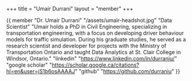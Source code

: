 +++
title = "Umair Durrani"
layout = "member"
+++

{{ member
"Dr. Umair Durrani"
"/assets/umair-headshot.jpg"
"Data Scientist"
"Umair holds a PhD in Civil Engineering, specializing in transportation engineering, with a focus on developing driver behaviour models for traffic simulation. During his graduate studies, he served as a research scientist and developer for projects with the Ministry of Transportation Ontario and taught Data Analytics at St. Clair College in Windsor, Ontario."
"linkedin" "https://www.linkedin.com/in/durraniu/"
"google scholar" "https://scholar.google.ca/citations?hl=en&user=jS1b6osAAAAJ"
"github" "https://github.com/durraniu"
}}